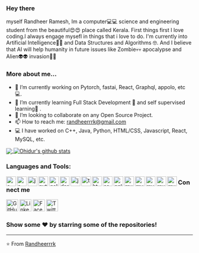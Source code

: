 <h3 align="left"> Hey there</h3>
myself Randheer Ramesh, Im a computer💻💻 science and engineering student from the beautiful😍😍 place called Kerala. First things first I love coding.I always engage mysefl in things that i love to do. I'm currently into Artificial Intelligence🧠🤖 and Data Structures and Algorithms 🤓. And  I believe that AI will help humanity in future issues like Zombie💀💀 apocalypse and Alien👽👽 invasion🦾🦾</h3>

### More about me...

- 🔭 I’m currently working on Pytorch, fastai, React, Graphql, appolo, etc 💻.
- 🌱 I’m currently learning Full Stack Development 🚀 and self supervised learning🦾 .
- 👯 I’m looking to collaborate on any Open Source Project.
- 📫 How to reach me: randheerrrk@gmail.com 
- 💻 I have worked on C++, Java, Python, HTML/CSS, Javascript, React, MySQL, etc.

<p align="left">
  <a href="https://github.com/anuraghazra/github-readme-stats">
    <img align="center" src="https://github-readme-stats.vercel.app/api/top-langs/?username=randheerrrk&theme=radical&hide_langs_below=1&layout=compact" />
  </a>
  <a href="https://github.com/anuraghazra/convoychat">
    <img align="center" src="https://github-readme-stats.vercel.app/api?username=randheerrrk&show_icons=true&theme=radical&line_height=21" alt="Ohidur's github stats" />
  </a>
</p>

### Languages and Tools:
<p>
  <img align="left" alt="c++" width="26px" src="https://img.icons8.com/color/48/000000/c-plus-plus-logo.png"/>
  <img align="left" alt="c" width="26px" src="https://img.icons8.com/color/48/000000/c-programming.png"/>
  <img align="left" alt="java" width="26px" src="https://img.icons8.com/color/48/000000/java-coffee-cup-logo.png"/>
  <img align="left" alt="python" width="26px" src="https://img.icons8.com/color/48/000000/python.png"/>
  <img align="left" alt="golang" width="26px"  src="https://img.icons8.com/color/48/000000/golang.png"/>
  <img align="left" alt="dart" width="26px"  src="https://api.iconify.design/logos:dart.svg"/>
  <img align="left" alt="js" width="26px" src="https://img.icons8.com/color/48/000000/javascript.png"/>
  <img align="left" alt="ts" width="26px" src="https://img.icons8.com/color/48/000000/typescript.png"/>
  <img align="left" alt="html" width="26px"  src="https://img.icons8.com/color/48/000000/html-5.png"/>
  <img align="left" alt="css" width="26px"  src="https://img.icons8.com/color/48/000000/css3.png"/>
  <img align="left" alt="gql" width="26px" src="https://img.icons8.com/color/48/000000/graphql.png"/>
  <img align="left" alt="mysql" width="26px"  src="https://img.icons8.com/ios-filled/50/000000/mysql-logo.png"/>
  <img align="left" alt="mysql" width="26px"  src="https://api.iconify.design/logos:tensorflow.svg"/>
  <img align="left" alt="mysql" width="26px"  src="https://api.iconify.design/logos:pytorch.svg"/>
  <img align="left" alt="mysql" width="26px"  src="https://api.iconify.design/logos:react.svg"/>
  <img align="left" alt="mysql" width="26px"  src="https://img.icons8.com/ios-filled/50/000000/mysql-logo.png"/>
</p>

### Connect me   
<p align="left">
  <a href="https://github.com/randheerrrk"><img alt="GitHub" title="GitHub" height="32" width="32" src="https://img.icons8.com/doodle/48/000000/github.png"></a>
  <a href="www.linkedin.com/in/randheerrrk"><img alt="LinkedIn" title="LinkedIn" height="32" width="32" src="https://img.icons8.com/doodle/48/000000/linkedin.png"></a>
  <a href="https://www.facebook.com/randheer.rrk"><img alt="Facebook" title="Facebook" height="32" width="32" src="https://img.icons8.com/doodle/48/000000/facebook-new.png"></a>
  <a href="https://twitter.com/randheerrrk"><img alt="Twitter" title="Twitter" height="32" width="32" src="https://img.icons8.com/doodle/50/000000/twitter.png"></a>
</p>


### Show some ❤️ by starring some of the repositories!
---
⭐️ From [Randheerrrk](https://github.com/Randheerrrk)
